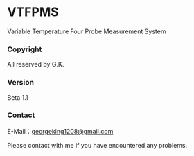 # VTFPMS
Variable Temperature Four Probe Measurement System
### Copyright 
All reserved by G.K.
### Version
Beta 1.1
### Contact
E-Mail：georgeking1208@gmail.com

Please contact with me if you have encountered any problems.
